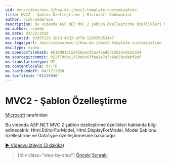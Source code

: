 ```yaml
---
uid: mvc/videos/mvc-2/how-do-i/mvc2-template-customization
title: MVC2 - Şablon Özelleştirme | Microsoft Dokümanlar
author: rick-anderson
description: Bu videoda ASP.NET MVC 2 şablon özelleştirme özellikleri hakkında bilgi edinecektir. Biz Html.EditorForModel bakacağız, Html.DisplayForModel, Model Templ ...
ms.author: riande
ms.date: 03/23/2010
ms.assetid: 93d5f225-1b13-4932-af79-120335d52447
msc.legacyurl: /mvc/videos/mvc-2/how-do-i/mvc2-template-customization
msc.type: video
ms.openlocfilehash: 6b10d910152456ea1fbac42edb7c5014cbb1dd24
ms.sourcegitcommit: 022f79dbc1350e0c6ffaa1e7e7c6e850cdabf9af
ms.translationtype: MT
ms.contentlocale: tr-TR
ms.lasthandoff: 04/17/2020
ms.locfileid: "81539940"
---
```

# <a name="mvc2---template-customization"></a>MVC2 - Şablon Özelleştirme

[Microsoft](https://github.com/microsoft) tarafından

Bu videoda ASP.NET MVC 2 şablon özelleştirme özellikleri hakkında bilgi edinecektir. Html.EditorForModel, Html.DisplayForModel, Model Şablonu özelleştirme ve DataType özelleştirmesine bakacağız.

[&#9654; Videoyu izleyin (3 dakika)](https://channel9.msdn.com/Blogs/ASP-NET-Site-Videos/mvc2-template-customization)

> [!div class="step-by-step"]
> [Önceki](mvc2-model-validation.md)
> [Sonraki](aspnet-mvc-2-areas.md)
